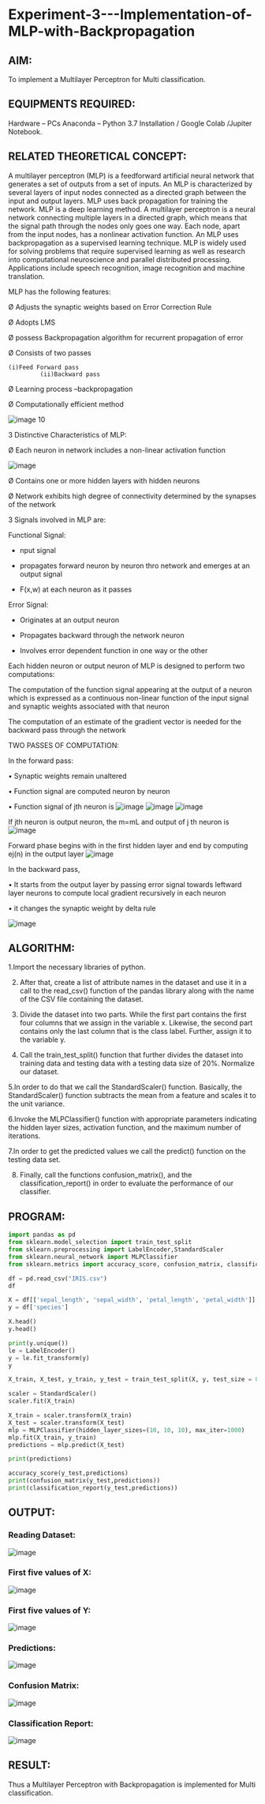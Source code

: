# Experiment-3---Implementation-of-MLP-with-Backpropagation

## AIM:
To implement a Multilayer Perceptron for Multi classification.

## EQUIPMENTS REQUIRED:
Hardware – PCs
Anaconda – Python 3.7 Installation / Google Colab /Jupiter Notebook.

## RELATED THEORETICAL CONCEPT:

A multilayer perceptron (MLP) is a feedforward artificial neural network that generates a set of outputs from a set of inputs. An MLP is characterized by several layers of input nodes connected as a directed graph between the input and output layers. MLP uses back propagation for training the network. MLP is a deep learning method.
A multilayer perceptron is a neural network connecting multiple layers in a directed graph, which means that the signal path through the nodes only goes one way. Each node, apart from the input nodes, has a nonlinear activation function. An MLP uses backpropagation as a supervised learning technique.
MLP is widely used for solving problems that require supervised learning as well as research into computational neuroscience and parallel distributed processing. Applications include speech recognition, image recognition and machine translation.
 
MLP has the following features:

Ø  Adjusts the synaptic weights based on Error Correction Rule

Ø  Adopts LMS

Ø  possess Backpropagation algorithm for recurrent propagation of error

Ø  Consists of two passes

  	(i)Feed Forward pass
	         (ii)Backward pass
           
Ø  Learning process –backpropagation

Ø  Computationally efficient method

![image 10](https://user-images.githubusercontent.com/112920679/198804559-5b28cbc4-d8f4-4074-804b-2ebc82d9eb4a.jpg)

3 Distinctive Characteristics of MLP:

Ø  Each neuron in network includes a non-linear activation function

![image](https://user-images.githubusercontent.com/112920679/198814300-0e5fccdf-d3ea-4fa0-b053-98ca3a7b0800.png)

Ø  Contains one or more hidden layers with hidden neurons

Ø  Network exhibits high degree of connectivity determined by the synapses of the network

3 Signals involved in MLP are:

 Functional Signal:

* nput signal

* propagates forward neuron by neuron thro network and emerges at an output signal

* F(x,w) at each neuron as it passes

Error Signal:

   * Originates at an output neuron
   
   * Propagates backward through the network neuron
   
   * Involves error dependent function in one way or the other
   
Each hidden neuron or output neuron of MLP is designed to perform two computations:

The computation of the function signal appearing at the output of a neuron which is expressed as a continuous non-linear function of the input signal and synaptic weights associated with that neuron

The computation of an estimate of the gradient vector is needed for the backward pass through the network

TWO PASSES OF COMPUTATION:

In the forward pass:

•       Synaptic weights remain unaltered

•       Function signal are computed neuron by neuron

•       Function signal of jth neuron is
            ![image](https://user-images.githubusercontent.com/112920679/198814313-2426b3a2-5b8f-489e-af0a-674cc85bd89d.png)
            ![image](https://user-images.githubusercontent.com/112920679/198814328-1a69a3cd-7e02-4829-b773-8338ac8dcd35.png)
            ![image](https://user-images.githubusercontent.com/112920679/198814339-9c9e5c30-ac2d-4f50-910c-9732f83cabe4.png)



If jth neuron is output neuron, the m=mL  and output of j th neuron is
               ![image](https://user-images.githubusercontent.com/112920679/198814349-a6aee083-d476-41c4-b662-8968b5fc9880.png)

Forward phase begins with in the first hidden layer and end by computing ej(n) in the output layer
![image](https://user-images.githubusercontent.com/112920679/198814353-276eadb5-116e-4941-b04e-e96befae02ed.png)


In the backward pass,

•       It starts from the output layer by passing error signal towards leftward layer neurons to compute local gradient recursively in each neuron

•        it changes the synaptic weight by delta rule

![image](https://user-images.githubusercontent.com/112920679/198814362-05a251fd-fceb-43cd-867b-75e6339d870a.png)



## ALGORITHM:

1.Import the necessary libraries of python.

2. After that, create a list of attribute names in the dataset and use it in a call to the read_csv() function of the pandas library along with the name of the CSV file containing the dataset.

3. Divide the dataset into two parts. While the first part contains the first four columns that we assign in the variable x. Likewise, the second part contains only the last column that is the class label. Further, assign it to the variable y.

4. Call the train_test_split() function that further divides the dataset into training data and testing data with a testing data size of 20%.
Normalize our dataset. 

5.In order to do that we call the StandardScaler() function. Basically, the StandardScaler() function subtracts the mean from a feature and scales it to the unit variance.

6.Invoke the MLPClassifier() function with appropriate parameters indicating the hidden layer sizes, activation function, and the maximum number of iterations.

7.In order to get the predicted values we call the predict() function on the testing data set.

8. Finally, call the functions confusion_matrix(), and the classification_report() in order to evaluate the performance of our classifier.

## PROGRAM:
```python
import pandas as pd
from sklearn.model_selection import train_test_split
from sklearn.preprocessing import LabelEncoder,StandardScaler
from sklearn.neural_network import MLPClassifier
from sklearn.metrics import accuracy_score, confusion_matrix, classification_report

df = pd.read_csv("IRIS.csv")
df

X = df[['sepal_length', 'sepal_width', 'petal_length', 'petal_width']]
y = df['species']

X.head()
y.head()

print(y.unique())
le = LabelEncoder()
y = le.fit_transform(y)
y

X_train, X_test, y_train, y_test = train_test_split(X, y, test_size = 0.20)

scaler = StandardScaler()  
scaler.fit(X_train)

X_train = scaler.transform(X_train)  
X_test = scaler.transform(X_test)
mlp = MLPClassifier(hidden_layer_sizes=(10, 10, 10), max_iter=1000)  
mlp.fit(X_train, y_train)  
predictions = mlp.predict(X_test) 

print(predictions)

accuracy_score(y_test,predictions)
print(confusion_matrix(y_test,predictions))
print(classification_report(y_test,predictions))
```
## OUTPUT:
### Reading Dataset:
![image](https://user-images.githubusercontent.com/94164665/232534044-350cb220-bc6a-4b03-b135-037225568241.png)
### First five values of X:
![image](https://user-images.githubusercontent.com/94164665/232534303-3bdc8ccb-eace-498e-a009-2ba68bfc5cb5.png)
### First five values of Y:
![image](https://user-images.githubusercontent.com/94164665/232534489-59154c64-3752-4624-99c6-2507056d1fc3.png)

### Predictions:
![image](https://user-images.githubusercontent.com/94164665/232534577-79cbc307-df16-4edf-a2de-eb101d19f224.png)

### Confusion Matrix:
![image](https://user-images.githubusercontent.com/94164665/232534721-299ee172-04ac-4a64-b0ac-6f36fcc59790.png)

### Classification Report:
![image](https://user-images.githubusercontent.com/94164665/232534892-c3390b27-f88b-4b55-992d-635768721c2c.png)


## RESULT:
Thus a Multilayer Perceptron with Backpropagation is implemented for Multi classification.


